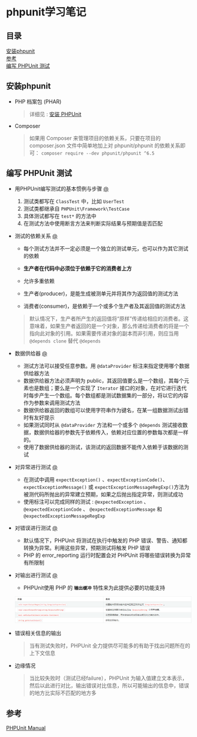 phpunit学习笔记
===
目录
---

[安装phpunit](#安装phpunit)  
[参考](#参考)  
[编写 PHPUnit 测试](#编写_PHPUnit_测试)  

安装phpunit
---
* PHP 档案包 (PHAR)
    
    >详细见 : [安装 PHPUnit](https://phpunit.readthedocs.io/zh_CN/latest/installation.html)
* Composer

    >如果用 Composer 来管理项目的依赖关系，只要在项目的 composer.json 文件中简单地加上对 phpunit/phpunit 的依赖关系即可：
    `composer require --dev phpunit/phpunit ^6.5`

编写 PHPUnit 测试
---
* 用PHPUnit编写测试的基本惯例与步骤 [@](examples/NumTest.php)

    1. 测试类都写在 `ClassTest` 中，比如 `UserTest`
    2. 测试类都继承自 `PHPUnit\Framework\TestCase`
    3. 具体测试都写在 `test*` 的方法中
    4. 在测试方法中使用断言方法来判断实际结果与预期值是否匹配
    
* 测试的依赖关系 [@](examples/DependsTest.php)

    * 每个测试方法并不一定必须是一个独立的测试单元，也可以作为其它测试的依赖
    * **生产者在代码中必须位于依赖于它的消费者上方**  
    * 允许多重依赖

    * 生产者(producer)，是能生成被测单元并将其作为返回值的测试方法
    * 消费者(consumer)，是依赖于一个或多个生产者及其返回值的测试方法
    
    >默认情况下，生产者所产生的返回值将“原样”传递给相应的消费者。这意味着，如果生产者返回的是一个对象，那么传递给消费者的将是一个指向此对象的引用。如果需要传递对象的副本而非引用，则应当用 `@depends clone` 替代 `@depends`

* 数据供给器 [@](examples/ProviderTest.php)

    * 测试方法可以接受任意参数。用 `@dataProvider` 标注来指定使用哪个数据供给器方法
    * 数据供给器方法必须声明为 public，其返回值要么是一个数组，其每个元素也是数组；要么是一个实现了 `Iterator` 接口的对象，在对它进行迭代时每步产生一个数组。每个数组都是测试数据集的一部分，将以它的内容作为参数来调用测试方法
    * 数据供给器返回的数组可以使用字符串作为键名，在某一组数据测试出错时有友好提示
    * 如果测试同时从 `@dataProvider` 方法和一个或多个 `@depends` 测试接收数据，数据供给器的参数先于依赖传入，依赖对应位置的参数每次都是一样的。
    * 使用了数据供给器的测试，该测试的返回数据不能传入依赖于该数据的测试

* 对异常进行测试 [@](examples/ExceptionTest.php)

    * 在测试中调用 `expectException()` 、`expectExceptionCode()`、`expectExceptionMessage()` 或 `expectExceptionMessageRegExp()`方法为被测代码所抛出的异常建立预期，如果之后抛出指定异常，则测试成功
    * 使用标注可以完成同样的测试 : `@expectedException` 、 `@expectedExceptionCode` 、 `@expectedExceptionMessage` 和 `@expectedExceptionMessageRegExp`

* 对错误进行测试 [@](examples/ExceptionTest.php)
    * 默认情况下，PHPUnit 将测试在执行中触发的 PHP 错误、警告、通知都转换为异常。利用这些异常，预期测试将触发 PHP 错误
    * PHP 的 error_reporting 运行时配置会对 PHPUnit 将哪些错误转换为异常有所限制

* 对输出进行测试 [@](examples/ExceptionTest.php)
    * PHPUnit使用 PHP 的 **`输出缓冲`** 特性来为此提供必要的功能支持
    
    ![方法](1.png)
    
* 错误相关信息的输出
    >当有测试失败时，PHPUnit 全力提供尽可能多的有助于找出问题所在的上下文信息

* 边缘情况
    >当比较失败时（测试已经failure），PHPUnit 为输入值建立文本表示，然后以此进行对比，输出错误对比信息，所以可能输出的信息中，错误的地方比实际不匹配的地方多

参考
---
[PHPUnit Manual](https://phpunit.readthedocs.io/zh_CN/latest/)